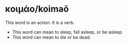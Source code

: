 # κοιμάο/koimaō
This word is an action. It is a verb.

* This word can mean to sleep, fall asleep, or be asleep.
* This word can mean to die or be dead.
